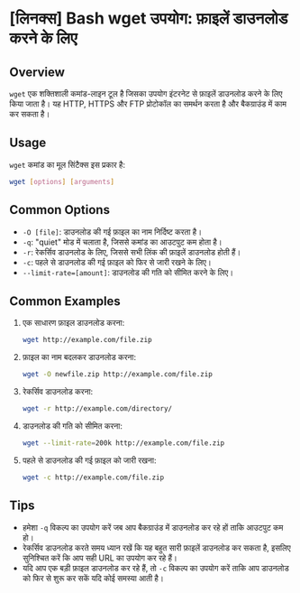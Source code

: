 # [लिनक्स] Bash wget उपयोग: फ़ाइलें डाउनलोड करने के लिए

## Overview
`wget` एक शक्तिशाली कमांड-लाइन टूल है जिसका उपयोग इंटरनेट से फ़ाइलें डाउनलोड करने के लिए किया जाता है। यह HTTP, HTTPS और FTP प्रोटोकॉल का समर्थन करता है और बैकग्राउंड में काम कर सकता है।

## Usage
`wget` कमांड का मूल सिंटैक्स इस प्रकार है:

```bash
wget [options] [arguments]
```

## Common Options
- `-O [file]`: डाउनलोड की गई फ़ाइल का नाम निर्दिष्ट करता है।
- `-q`: "quiet" मोड में चलाता है, जिससे कमांड का आउटपुट कम होता है।
- `-r`: रेकर्सिव डाउनलोड के लिए, जिससे सभी लिंक की फ़ाइलें डाउनलोड होती हैं।
- `-c`: पहले से डाउनलोड की गई फ़ाइल को फिर से जारी रखने के लिए।
- `--limit-rate=[amount]`: डाउनलोड की गति को सीमित करने के लिए।

## Common Examples
1. एक साधारण फ़ाइल डाउनलोड करना:
   ```bash
   wget http://example.com/file.zip
   ```

2. फ़ाइल का नाम बदलकर डाउनलोड करना:
   ```bash
   wget -O newfile.zip http://example.com/file.zip
   ```

3. रेकर्सिव डाउनलोड करना:
   ```bash
   wget -r http://example.com/directory/
   ```

4. डाउनलोड की गति को सीमित करना:
   ```bash
   wget --limit-rate=200k http://example.com/file.zip
   ```

5. पहले से डाउनलोड की गई फ़ाइल को जारी रखना:
   ```bash
   wget -c http://example.com/file.zip
   ```

## Tips
- हमेशा `-q` विकल्प का उपयोग करें जब आप बैकग्राउंड में डाउनलोड कर रहे हों ताकि आउटपुट कम हो।
- रेकर्सिव डाउनलोड करते समय ध्यान रखें कि यह बहुत सारी फ़ाइलें डाउनलोड कर सकता है, इसलिए सुनिश्चित करें कि आप सही URL का उपयोग कर रहे हैं।
- यदि आप एक बड़ी फ़ाइल डाउनलोड कर रहे हैं, तो `-c` विकल्प का उपयोग करें ताकि आप डाउनलोड को फिर से शुरू कर सकें यदि कोई समस्या आती है।